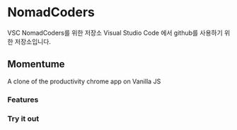 # NomadCoders

VSC NomadCoders를 위한 저장소
Visual Studio Code 에서 github를 사용하기 위한 저장소입니다.

## Momentume

A clone of the productivity chrome app  on Vanilla JS

### Features


### Try it out
